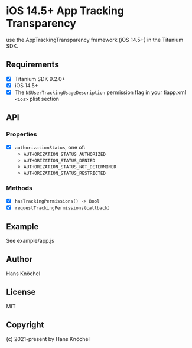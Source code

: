# iOS 14.5+ App Tracking Transparency

use the AppTrackingTransparency framework (iOS 14.5+) in the Titanium SDK.

## Requirements

- [x] Titanium SDK 9.2.0+
- [x] iOS 14.5+
- [x] The `NSUserTrackingUsageDescription` permission flag in your tiapp.xml `<ios>` plist section

## API

### Properties

- [x] `authorizationStatus`, one of:
  - `AUTHORIZATION_STATUS_AUTHORIZED`
  - `AUTHORIZATION_STATUS_DENIED`
  - `AUTHORIZATION_STATUS_NOT_DETERMINED`
  - `AUTHORIZATION_STATUS_RESTRICTED`

### Methods

- [x] `hasTrackingPermissions() -> Bool`
- [x] `requestTrackingPermissions(callback)`

## Example

See example/app.js

## Author

Hans Knöchel

## License

MIT

## Copyright

(c) 2021-present by Hans Knöchel
